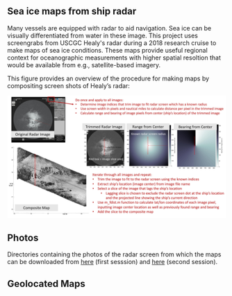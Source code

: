 ## Sea ice maps from ship radar
Many vessels are equipped with radar to aid navigation. Sea ice can be visually differentiated from water in these image. This project uses screengrabs from USCGC Healy's radar during a 2018 research cruise to make maps of sea ice conditions. These maps provide useful regional context for oceanographic measurements with higher spatial resoltion that would be available from e.g., satellite-based imagery. 

This figure provides an overview of the  procedure for making maps by compositing screen shots of Healy’s radar:

![radar_map procedure](https://github.com/lauracrews/ice-maps-from-ship-radar/blob/main/method_iceRadarImages.jpg)

## Photos

Directories containing the photos of the radar screen from which the maps can be downloaded from [here](https://drive.google.com/drive/folders/1WPJR5JkLdMTmpazkbPyDFuCxHcOFSyVb?usp=drive_link) (first sesssion) and [here](https://drive.google.com/drive/folders/1HhrKUJ9u2-QCaL8KBZ-bWemg_db63spe?usp=drive_link) (second session). 

## Geolocated Maps
